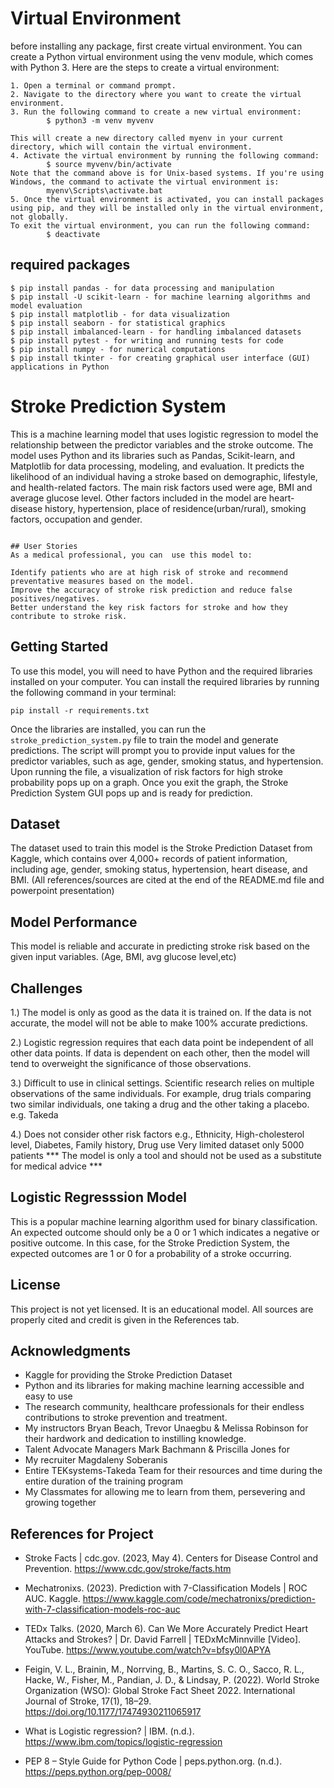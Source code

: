 # Virtual Environment
before installing any package, first create virtual environment.
You can create a Python virtual environment using the venv module, which comes with Python 3.
Here are the steps to create a virtual environment:

```
1. Open a terminal or command prompt.
2. Navigate to the directory where you want to create the virtual environment.
3. Run the following command to create a new virtual environment:
        $ python3 -m venv myvenv
    
This will create a new directory called myenv in your current directory, which will contain the virtual environment.
4. Activate the virtual environment by running the following command:
        $ source myvenv/bin/activate
Note that the command above is for Unix-based systems. If you're using Windows, the command to activate the virtual environment is:
        myenv\Scripts\activate.bat
5. Once the virtual environment is activated, you can install packages using pip, and they will be installed only in the virtual environment, not globally.
To exit the virtual environment, you can run the following command:
        $ deactivate

```

## required packages
```
$ pip install pandas - for data processing and manipulation
$ pip install -U scikit-learn - for machine learning algorithms and model evaluation 
$ pip install matplotlib - for data visualization
$ pip install seaborn - for statistical graphics
$ pip install imbalanced-learn - for handling imbalanced datasets
$ pip install pytest - for writing and running tests for code
$ pip install numpy - for numerical computations
$ pip install tkinter - for creating graphical user interface (GUI) applications in Python

```

# Stroke Prediction System

This is a machine learning model that uses logistic regression to model the relationship between the predictor variables and the stroke outcome. 
The model uses Python and its libraries such as Pandas, Scikit-learn, and Matplotlib for data processing, modeling, and evaluation. It predicts the likelihood of an individual having a stroke based on demographic, lifestyle, and health-related factors. The main risk factors used were age, BMI and average glucose level. Other factors included in the model are heart-disease history, hypertension, place of residence(urban/rural), smoking factors, occupation and gender.

```

## User Stories
As a medical professional, you can  use this model to:

Identify patients who are at high risk of stroke and recommend preventative measures based on the model.
Improve the accuracy of stroke risk prediction and reduce false positives/negatives.
Better understand the key risk factors for stroke and how they contribute to stroke risk.

```

## Getting Started

To use this model, you will need to have Python and the required libraries installed on your computer. You can install the required libraries by running the following command in your terminal:

```
pip install -r requirements.txt
```

Once the libraries are installed, you can run the `stroke_prediction_system.py` file to train the model and generate predictions. The script will prompt you to provide input values for the predictor variables, such as age, gender, smoking status, and hypertension. Upon running the file, a visualization of risk factors for high stroke probability pops up on a graph. Once you exit the graph, the Stroke Prediction System GUI pops up and is ready for prediction.

## Dataset

The dataset used to train this model is the Stroke Prediction Dataset from Kaggle, which contains over 4,000+ records of patient information, including age, gender, smoking status, hypertension, heart disease, and BMI. (All references/sources are cited at the end of the README.md file and powerpoint presentation)

## Model Performance

 This model is reliable and accurate in predicting stroke risk based on the given input variables. (Age, BMI, avg glucose level,etc)

## Challenges
1.) The model is only as good as the data it is trained on.
     If the data is not accurate, the model will not be able to make 100% accurate predictions.

2.) Logistic regression requires that each data point be independent of all other data points. 
    If data is dependent on each other, then the model will tend to overweight the significance of those observations. 

3.) Difficult to use in clinical settings. 
    Scientific research relies on multiple observations of the same individuals. For example, drug trials comparing two similar individuals, one taking a drug and the other taking a placebo. e.g. Takeda

4.) Does not consider other risk factors 
       e.g., Ethnicity, High-cholesterol level, Diabetes, Family history, Drug use
       Very limited dataset only 5000 patients
*** The model is only a tool and should not be used as a substitute for medical advice ***

## Logistic Regresssion Model
This is a popular machine learning algorithm used for binary classification. An expected outcome should only be a 0 or 1 which indicates a negative or positive outcome. In this case, for the Stroke Prediction System, the expected outcomes are 1 or 0 for a probability of a stroke occurring.


## License
This project is not yet licensed. It is an educational model. All sources are properly cited and credit is given in the References tab.

## Acknowledgments

- Kaggle for providing the Stroke Prediction Dataset
- Python and its libraries for making machine learning accessible and easy to use
- The research community, healthcare professionals for their endless contributions to stroke prevention and treatment.
- My instructors Bryan Beach, Trevor Unaegbu & Melissa Robinson for their hardwork and dedication to instilling knowledge.
- Talent Advocate Managers Mark Bachmann & Priscilla Jones for
- My recruiter Magdaleny Soberanis
- Entire TEKsystems-Takeda Team for their resources and time during the entire duration of the training program 
- My Classmates for allowing me to learn from them, persevering and growing together

## References for Project
- Stroke Facts | cdc.gov. (2023, May 4). Centers for Disease Control and Prevention. https://www.cdc.gov/stroke/facts.htm

- Mechatronixs. (2023). Prediction with 7-Classification Models | ROC AUC. Kaggle. https://www.kaggle.com/code/mechatronixs/prediction-with-7-classification-models-roc-auc

- TEDx Talks. (2020, March 6). Can We More Accurately Predict Heart Attacks and Strokes? | Dr. David Farrell | TEDxMcMinnville [Video]. YouTube.      https://www.youtube.com/watch?v=bfsy0l0APYA

- Feigin, V. L., Brainin, M., Norrving, B., Martins, S. C. O., Sacco, R. L., Hacke, W., Fisher, M., Pandian, J. D., & Lindsay, P. (2022). World Stroke Organization (WSO):   Global Stroke Fact Sheet 2022. International Journal of Stroke, 17(1), 18–29. https://doi.org/10.1177/17474930211065917

- What is Logistic regression? | IBM. (n.d.). https://www.ibm.com/topics/logistic-regression

- PEP 8 – Style Guide for Python Code | peps.python.org. (n.d.). https://peps.python.org/pep-0008/

